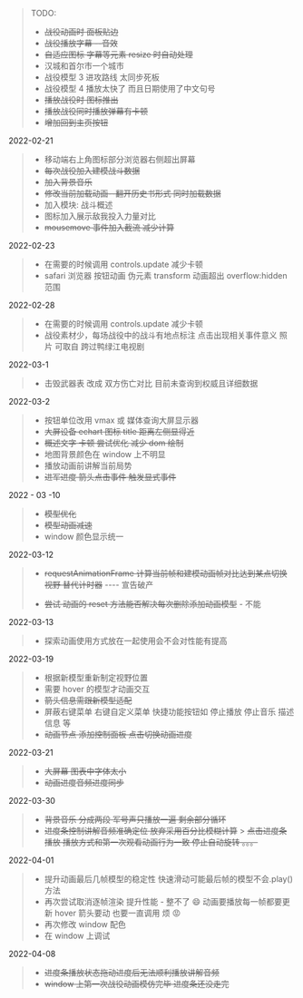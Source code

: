 > TODO:
>
> - ~~战役动画时 面板贴边~~
> - ~~战役播放字幕 --音效~~
> - ~~自适应图标 字幕等元素 resize 时自动处理~~
> - 汉城和首尔市一个城市
> - 战役模型 3 进攻路线 太同步死板
> - 战役模型 4 播放太快了 而且日期使用了中文句号
> - ~~播放战役时 图标推出~~
> - ~~播放战役同时播放弹幕有卡顿~~
> - ~~增加回到主页按钮~~

2022-02-21

> - 移动端右上角图标部分浏览器右侧超出屏幕
> - ~~每次战役加入建模战斗数据~~
> - ~~加入背景音乐~~
> - ~~修改当前加载动画--翻开历史书形式 同时加载数据~~
> - 加入模块: 战斗概述
> - 图标加入展示敌我投入力量对比
> - ~~mousemove 事件加入截流 减少计算~~

2022-02-23

> - 在需要的时候调用 controls.update 减少卡顿
> - safari 浏览器 按钮动画 伪元素 transform 动画超出 overflow:hidden 范围

2022-02-28

> - 在需要的时候调用 controls.update 减少卡顿
> - 战役素材少，每场战役中的战斗有地点标注 点击出现相关事件意义 照片 可取自 跨过鸭绿江电视剧

2022-03-1

> - 击毁武器表 改成 双方伤亡对比 目前未查询到权威且详细数据

2022-03-2

> - 按钮单位改用 vmax 或 媒体查询大屏显示器
> - ~~大屏设备 echart 图标 title 距离左侧显得近~~
> - ~~概述文字 卡顿 尝试优化 减少 dom 绘制~~
> - 地图背景颜色在 window 上不明显
> - 播放动画前讲解当前局势
> - ~~进军进度 箭头点击事件 触发显式事件~~

2022 - 03 -10

> - ~~模型优化~~
> - ~~模型动画减速~~
> - window 颜色显示统一

2022-03-12

> - ~~requestAnimationFrame 计算当前帧和建模动画帧对比达到某点切换视野 替代计时器~~ ---- 宣告破产
>
> * ~~尝试 动画的 reset 方法能否解决每次删除添加动画模型~~ - 不能

2022-03-13

> - 探索动画使用方式放在一起使用会不会对性能有提高

2022-03-19

> - 根据新模型重新制定视野位置
> - 需要 hover 的模型才动画交互
> - ~~箭头信息需跟新模型适配~~
> - 屏蔽右键菜单 右键自定义菜单 快捷功能按钮如 停止播放 停止音乐 描述信息 等
> - ~~动画节点 添加控制面板 点击切换动画进度~~

2022-03-21

> - ~~大屏幕 图表中字体太小~~
> - ~~动画进度音频进度同步~~

2022-03-30

> - ~~背景音乐 分成两段 军号声只播放一遍 剩余部分循环~~
> - ~~进度条控制讲解音频准确定位 放弃采用百分比模糊计算~~ > ~~点击进度条播放 播放方式和第一次观看动画行为一致 停止自动旋转 。。。~~

2022-04-01

> - 提升动画最后几帧模型的稳定性 快速滑动可能最后帧的模型不会.play()方法
> - 再次尝试取消逐帧渲染 提升性能 - 整不了 😄 动画要播放每一帧都要更新 hover 箭头要动 也要一直调用 烦 😡
> - 再次修改 window 配色
> - 在 window 上调试

2022-04-08

> - ~~进度条播放状态拖动进度后无法顺利播放讲解音频~~
> - ~~window 上第一次战役动画模仿完毕 进度条还没走完~~
